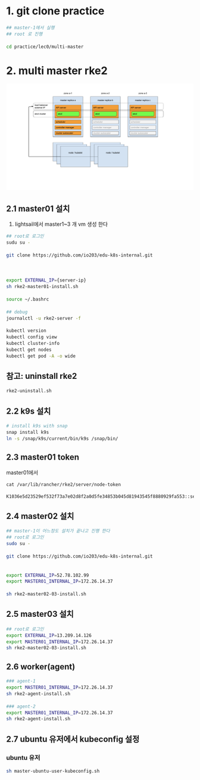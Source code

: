 
# 1.  git clone practice
```bash
## master-1에서 실행
## root 로 진행 

cd practice/lec0/multi-master

```
# 2. multi master rke2

![alt text](image.png)


## 2.1 master01 설치
1. lightsail에서 master1~3 개 vm 생성 한다 
```bash
## root로 로그인
sudu su -

git clone https://github.com/io203/edu-k8s-internal.git



export EXTERNAL_IP={server-ip}
sh rke2-master01-install.sh

source ~/.bashrc

## debug
journalctl -u rke2-server -f

kubectl version
kubectl config view 
kubectl cluster-info
kubectl get nodes
kubectl get pod -A -o wide
```

## 참고: uninstall rke2
```sh
rke2-uninstall.sh
```

## 2.2 k9s 설치 
```bash
# install k9s with snap
snap install k9s 
ln -s /snap/k9s/current/bin/k9s /snap/bin/
```

## 2.3 master01 token  
master01에서 
```
cat /var/lib/rancher/rke2/server/node-token

K1036e5d23529ef532f73a7e02d8f2a0d5fe34853b045d81943545f8880929fa553::server:f6b59a8608679de2c3f79b1dcd9ab8351234

```

## 2.4 master02 설치 
```bash
## master-1이 어느정도 설치가 끝나고 진행 한다 
## root로 로그인 
sudo su -

git clone https://github.com/io203/edu-k8s-internal.git


export EXTERNAL_IP=52.78.102.99
export MASTER01_INTERNAL_IP=172.26.14.37

sh rke2-master02-03-install.sh

```

## 2.5 master03 설치 
```bash
## root로 로그인 
export EXTERNAL_IP=13.209.14.126
export MASTER01_INTERNAL_IP=172.26.14.37
sh rke2-master02-03-install.sh
```

## 2.6 worker(agent)
```sh 
### agent-1
export MASTER01_INTERNAL_IP=172.26.14.37
sh rke2-agent-install.sh

### agent-2
export MASTER01_INTERNAL_IP=172.26.14.37
sh rke2-agent-install.sh
```

## 2.7 ubuntu 유저에서 kubeconfig 설정 
### ubuntu 유저
```sh
sh master-ubuntu-user-kubeconfig.sh
```